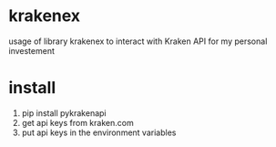 # krakenex
usage of library krakenex to interact with Kraken API for my personal investement

# install
1. pip install pykrakenapi
2. get api keys from kraken.com
3. put api keys in the environment variables
